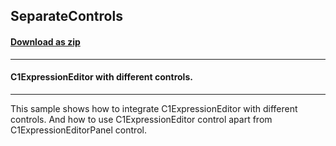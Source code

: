 ## SeparateControls
#### [Download as zip](https://grapecity.github.io/DownGit/#/home?url=https://github.com/GrapeCity/ComponentOne-WinForms-Samples/tree/master/NetFramework\WinForms\CS\DotNetCore3\SeparateControls)
____
#### C1ExpressionEditor with different controls.
____
This sample shows how to integrate C1ExpressionEditor with different controls.
And how to use C1ExpressionEditor control apart from C1ExpressionEditorPanel control.
